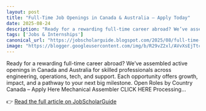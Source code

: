 ```yaml
---
layout: post
title: "Full-Time Job Openings in Canada & Australia — Apply Today"
date: 2025-08-24
description: "Ready for a rewarding full-time career abroad? We’ve assembled active openings in Canada and Australia for skilled professionals across engineering, operations, tech, and support. Each opportunity offers growth, impact, and a pathway to your next big milestone. Open Roles by Country Canada – Apply Here Mechanical Assembler CLICK HERE Processing..."
tags: ['Jobs & Internships']
canonical_url: "https://jobscholarguide.blogspot.com/2025/08/full-time-job-openings-in-canada.html"
image: "https://blogger.googleusercontent.com/img/b/R29vZ2xl/AVvXsEjTtcHJjYNQRAIdRfuAo9ISP74UycRoLU5kpUDdOiY6ej9a6xP_PYqtoihYM-crH3I0grhS6Fxu7jNqA5RAtMY3Lajh8B9DcwUVPBTo_xSqPV38LZY97eFR8JBqBZV5-O5JcPQAheJrhWS6M9CHa7IK6mfsVJT4uTygWk8_OyEC-9DlLYHna1f7Frlphc4Q/s72-c/1000289689.webp"
---
```


Ready for a rewarding full-time career abroad? We’ve assembled active openings in Canada and Australia for skilled professionals across engineering, operations, tech, and support. Each opportunity offers growth, impact, and a pathway to your next big milestone. Open Roles by Country Canada – Apply Here Mechanical Assembler CLICK HERE Processing...

<!--more-->

👉 [Read the full article on JobScholarGuide](https://jobscholarguide.blogspot.com/2025/08/full-time-job-openings-in-canada.html)

